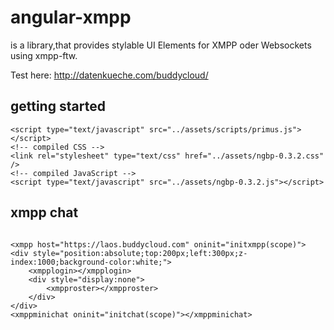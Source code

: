 # angular-xmpp

is a library,that provides stylable UI Elements for XMPP oder Websockets using xmpp-ftw.

Test here:  http://datenkueche.com/buddycloud/



## getting started

```
<script type="text/javascript" src="../assets/scripts/primus.js"></script>
<!-- compiled CSS -->
<link rel="stylesheet" type="text/css" href="../assets/ngbp-0.3.2.css" />
<!-- compiled JavaScript -->
<script type="text/javascript" src="../assets/ngbp-0.3.2.js"></script>
```

## xmpp chat
```

<xmpp host="https://laos.buddycloud.com" oninit="initxmpp(scope)">
<div style="position:absolute;top:200px;left:300px;z-index:1000;background-color:white;">
    <xmpplogin></xmpplogin>
    <div style="display:none">
        <xmpproster></xmpproster>
    </div>
</div>
<xmppminichat oninit="initchat(scope)"></xmppminichat>

```
